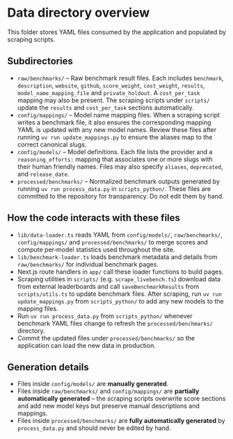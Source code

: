# Data directory overview

This folder stores YAML files consumed by the application and populated by scraping scripts.

## Subdirectories

- `raw/benchmarks/` – Raw benchmark result files. Each includes `benchmark`, `description`, `website`, `github`, `score_weight`, `cost_weight`, `results`, `model_name_mapping_file` and `private_holdout`. A `cost_per_task` mapping may also be present. The scraping scripts under `scripts/` update the `results` and `cost_per_task` sections automatically.
- `config/mappings/` – Model name mapping files. When a scraping script writes a benchmark file, it also ensures the corresponding mapping YAML is updated with any new model names. Review these files after running `uv run update_mappings.py` to ensure the aliases map to the correct canonical slugs.
- `config/models/` – Model definitions. Each file lists the provider and a `reasoning_efforts:` mapping that associates one or more slugs with their human friendly names. Files may also specify `aliases`, `deprecated`, and `release_date`.
- `processed/benchmarks/` – Normalized benchmark outputs generated by running `uv run process_data.py` in `scripts_python/`. These files are committed to the repository for transparency. Do not edit them by hand.

## How the code interacts with these files

- `lib/data-loader.ts` reads YAML from `config/models/`, `raw/benchmarks/`, `config/mappings/` and `processed/benchmarks/` to merge scores and compute per‑model statistics used throughout the site.
- `lib/benchmark-loader.ts` loads benchmark metadata and details from `raw/benchmarks/` for individual benchmark pages.
- Next.js route handlers in `app/` call these loader functions to build pages.
- Scraping utilities in `scripts/` (e.g. `scrape_livebench.ts`) download data from external leaderboards and call `saveBenchmarkResults` from `scripts/utils.ts` to update benchmark files. After scraping, run `uv run update_mappings.py` from `scripts_python/` to add any new models to the mapping files.
- Run `uv run process_data.py` from `scripts_python/` whenever benchmark YAML files change to refresh the `processed/benchmarks/` directory.
- Commit the updated files under `processed/benchmarks/` so the application can load the new data in production.

## Generation details

- Files inside `config/models/` are **manually generated**.
- Files inside `raw/benchmarks/` and `config/mappings/` are **partially automatically generated** – the scraping scripts overwrite score sections and add new model keys but preserve manual descriptions and mappings.
- Files inside `processed/benchmarks/` are **fully automatically generated** by `process_data.py` and should never be edited by hand.
